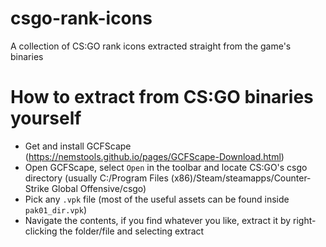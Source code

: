 # csgo-rank-icons

A collection of CS:GO rank icons extracted straight from the game's binaries

# How to extract from CS:GO binaries yourself

* Get and install GCFScape (https://nemstools.github.io/pages/GCFScape-Download.html)
* Open GCFScape, select `Open` in the toolbar and locate CS:GO's csgo directory (usually C:/Program Files (x86)/Steam/steamapps/Counter-Strike Global Offensive/csgo)
* Pick any `.vpk` file (most of the useful assets can be found inside `pak01_dir.vpk`)
* Navigate the contents, if you find whatever you like, extract it by right-clicking the folder/file and selecting extract
